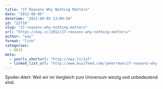```yaml
---
title: "27 Reasons Why Nothing Matters"
date: "2012-09-05"
datetime: "2012-09-05 23:09:50"
id: "22716"
slug: "27-reasons-why-nothing-matters"
url: "https://eay.cc/2012/27-reasons-why-nothing-matters/"
author: "eay"
format: "link"
categories:
  - 0815
meta:
  - yourls_shorturl: "http://eay.li/1yf"
  - linked_list_url: "http://www.buzzfeed.com/jwherrman/27-reasons-why-nothing-matters"
---
```


Spoiler-Alert: Weil wir im Vergleich zum Universum winzig und unbedeutend sind.
